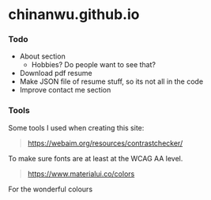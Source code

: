 # chinanwu.github.io

### Todo
- About section
    - Hobbies? Do people want to see that?
- Download pdf resume
- Make JSON file of resume stuff, so its not all in the code 
- Improve contact me section

### Tools
Some tools I used when creating this site:

> https://webaim.org/resources/contrastchecker/ 

To make sure fonts are at least at the WCAG AA level. 

> https://www.materialui.co/colors

For the wonderful colours
